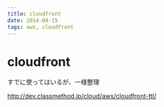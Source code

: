 ```yaml
---
title: cloudfront
date: 2014-04-15
tags: aws, cloudfront
---
```




# cloudfront

すでに使ってはいるが、一様整理

<http://dev.classmethod.jp/cloud/aws/cloudfront-ttl/>